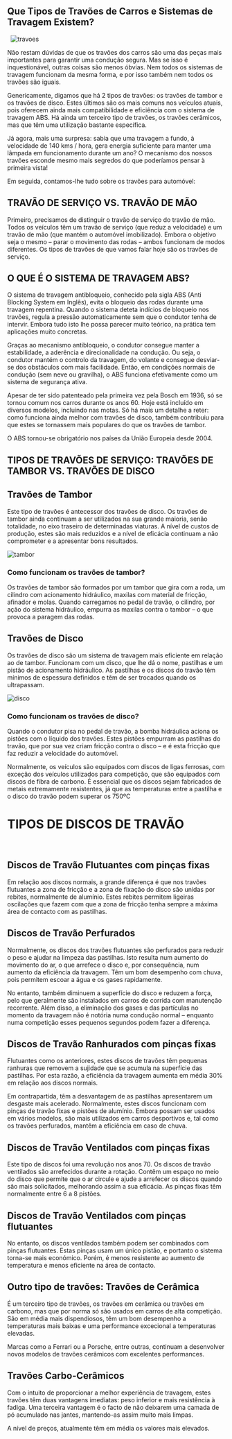 ## Que Tipos de Travões de Carros e Sistemas de Travagem Existem?
&nbsp;
![travoes](https://www.oficinasmforce.pt/uploads/subcanais2/travoes2_destaque.jpg)

Não restam dúvidas de que os travões dos carros são uma das peças mais importantes para garantir uma condução segura. Mas se isso é inquestionável, outras coisas são menos óbvias. Nem todos os sistemas de travagem funcionam da mesma forma, e por isso também nem todos os travões são iguais.

Genericamente, digamos que há 2 tipos de travões: os travões de tambor e os travões de disco. Estes últimos são os mais comuns nos veículos atuais, pois oferecem ainda mais compatibilidade e eficiência com o sistema de travagem ABS. Há ainda um terceiro tipo de travões, os travões cerâmicos, mas que têm uma utilização bastante específica.

Já agora, mais uma surpresa: sabia que uma travagem a fundo, à velocidade de 140 kms / hora, gera energia suficiente para manter uma lâmpada em funcionamento durante um ano? O mecanismo dos nossos travões esconde mesmo mais segredos do que poderíamos pensar à primeira vista!

Em seguida, contamos-lhe tudo sobre os travões para automóvel:

 

## TRAVÃO DE SERVIÇO VS. TRAVÃO DE MÃO
Primeiro, precisamos de distinguir o travão de serviço do travão de mão. Todos os veículos têm um travão de serviço (que reduz a velocidade) e um travão de mão (que mantém o automóvel imobilizado). Embora o objetivo seja o mesmo – parar o movimento das rodas – ambos funcionam de modos diferentes. Os tipos de travões de que vamos falar hoje são os travões de serviço.

## O QUE É O SISTEMA DE TRAVAGEM ABS?
O sistema de travagem antibloqueio, conhecido pela sigla ABS (Anti Blocking System em Inglês), evita o bloqueio das rodas durante uma travagem repentina. Quando o sistema deteta indícios de bloqueio nos travões, regula a pressão automaticamente sem que o condutor tenha de intervir. Embora tudo isto lhe possa parecer muito teórico, na prática tem aplicações muito concretas. 

Graças ao mecanismo antibloqueio, o condutor consegue manter a estabilidade, a aderência e direcionalidade na condução. Ou seja, o condutor mantém o controlo da travagem, do volante e consegue desviar-se dos obstáculos com mais facilidade. Então, em condições normais de condução (sem neve ou gravilha), o ABS funciona efetivamente como um sistema de segurança ativa. 

Apesar de ter sido patenteado pela primeira vez pela Bosch em 1936, só se tornou comum nos carros durante os anos 60. Hoje está incluído em diversos modelos, incluindo nas motas. Só há mais um detalhe a reter: como funciona ainda melhor com travões de disco, também contribuiu para que estes se tornassem mais populares do que os travões de tambor. 

O ABS tornou-se obrigatório nos países da União Europeia desde 2004.

## TIPOS DE TRAVÕES DE SERVIÇO: TRAVÕES DE TAMBOR VS. TRAVÕES DE DISCO

## Travões de Tambor
Este tipo de travões é antecessor dos travões de disco. Os travões de tambor ainda continuam a ser utilizados na sua grande maioria, senão totalidade, no eixo traseiro de determinadas viaturas. A nível de custos de produção, estes são mais reduzidos e a nível de eficácia continuam a não comprometer e a apresentar bons resultados. 

![tambor](https://www.oficinasmforce.pt/uploads/subcanais2_conteudos/travao-de-tambor.jpg)

### Como funcionam os travões de tambor?
Os travões de tambor são formados por um tambor que gira com a roda, um cilindro com acionamento hidráulico, maxilas com material de fricção, afinador e molas. Quando carregamos no pedal de travão, o cilindro, por ação do sistema hidráulico, empurra as maxilas contra o tambor – o que provoca a paragem das rodas.

## Travões de Disco
Os travões de disco são um sistema de travagem mais eficiente em relação ao de tambor. Funcionam com um disco, que lhe dá o nome, pastilhas e um pistão de acionamento hidráulico. As pastilhas e os discos do travão têm mínimos de espessura definidos e têm de ser trocados quando os ultrapassam.

![disco](https://www.oficinasmforce.pt/uploads/subcanais2_conteudos/disco-e-pastilhas-de-travao.jpg)

### Como funcionam os travões de disco?
Quando o condutor pisa no pedal de travão, a bomba hidráulica aciona os pistões com o líquido dos travões. Estes pistões empurram as pastilhas do travão, que por sua vez criam fricção contra o disco – e é esta fricção que faz reduzir a velocidade do automóvel.

Normalmente, os veículos são equipados com discos de ligas ferrosas, com exceção dos veículos utilizados para competição, que são equipados com discos de fibra de carbono. É essencial que os discos sejam fabricados de metais extremamente resistentes, já que as temperaturas entre a pastilha e o disco do travão podem superar os 750ºC

# TIPOS DE DISCOS DE TRAVÃO
&nbsp;
## Discos de Travão Flutuantes com pinças fixas
Em relação aos discos normais, a grande diferença é que nos travões flutuantes a zona de fricção e a zona de fixação do disco são unidas por rebites, normalmente de alumínio. Estes rebites permitem ligeiras oscilações que fazem com que a zona de fricção tenha sempre a máxima área de contacto com as pastilhas.

 
## Discos de Travão Perfurados
Normalmente, os discos dos travões flutuantes são perfurados para reduzir o peso e ajudar na limpeza das pastilhas. Isto resulta num aumento do movimento do ar, o que arrefece o disco e, por consequência, num aumento da eficiência da travagem. Têm um bom desempenho com chuva, pois permitem escoar a água e os gases rapidamente.

No entanto, também diminuem a superfície do disco e reduzem a força, pelo que geralmente são instalados em carros de corrida com manutenção recorrente. Além disso, a eliminação dos gases e das partículas no momento da travagem não é notória numa condução normal – enquanto numa competição esses pequenos segundos podem fazer a diferença.

 

## Discos de Travão Ranhurados com pinças fixas
Flutuantes como os anteriores, estes discos de travões têm pequenas ranhuras que removem a sujidade que se acumula na superfície das pastilhas. Por esta razão, a eficiência da travagem aumenta em média 30% em relação aos discos normais.

Em contrapartida, têm a desvantagem de as pastilhas apresentarem um desgaste mais acelerado. Normalmente, estes discos funcionam com pinças de travão fixas e pistões de alumínio. Embora possam ser usados em vários modelos, são mais utilizados em carros desportivos e, tal como os travões perfurados, mantêm a eficiência em caso de chuva. 

 

## Discos de Travão Ventilados com pinças fixas
Este tipo de discos foi uma revolução nos anos 70. Os discos de travão ventilados são arrefecidos durante a rotação. Contêm um espaço no meio do disco que permite que o ar circule e ajude a arrefecer os discos quando são mais solicitados, melhorando assim a sua eficácia. As pinças fixas têm normalmente entre 6 a 8 pistões.

 

## Discos de Travão Ventilados com pinças flutuantes
No entanto, os discos ventilados também podem ser combinados com pinças flutuantes. Estas pinças usam um único pistão, e portanto o sistema torna-se mais económico. Porém, é menos resistente ao aumento de temperatura e menos eficiente na área de contacto.

## **Outro tipo de travões: Travões de Cerâmica**
É um terceiro tipo de travões, os travões em cerâmica ou travões em carbono, mas que por norma só são usados em carros de alta competição. São em média mais dispendiosos, têm um bom desempenho a temperaturas mais baixas e uma performance excecional a temperaturas elevadas.

Marcas como a Ferrari ou a Porsche, entre outras, continuam a desenvolver novos modelos de travões cerâmicos com excelentes performances.

 

## Travões Carbo-Cerâmicos
Com o intuito de proporcionar a melhor experiência de travagem, estes travões têm duas vantagens imediatas: peso inferior e mais resistência à fadiga. Uma terceira vantagem é o facto de não deixarem uma camada de pó acumulado nas jantes, mantendo-as assim muito mais limpas.

A nível de preços, atualmente têm em média os valores mais elevados.